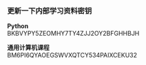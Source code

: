 ### 更新一下内部学习资料密钥

**Python**  
BKBVYPY5ZEOMHY7TY4ZJJ2OY2BFGHHBJH

**通用计算机课程**  
BM6PI6QYAOEGSWVXQTCY534PAIXCEKU32


